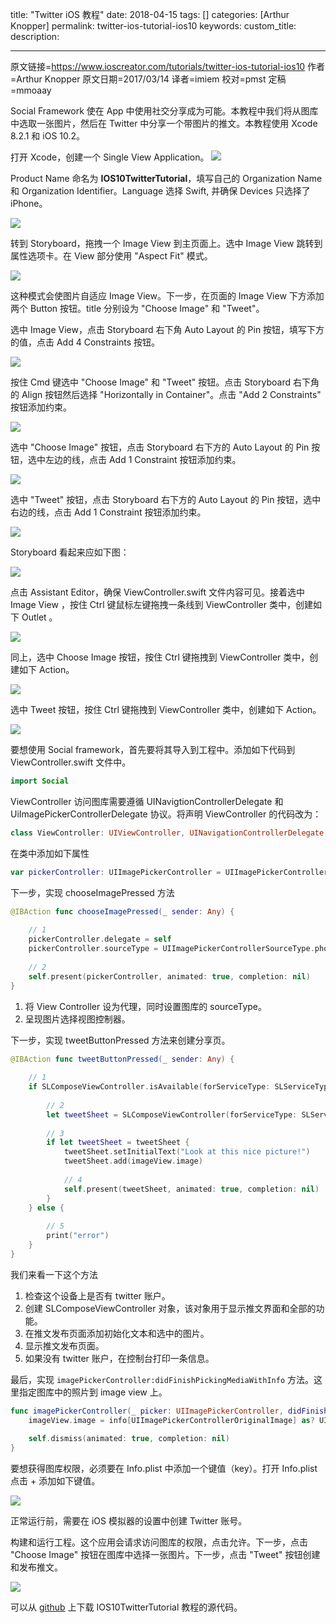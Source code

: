 title: "Twitter iOS 教程"
date: 2018-04-15
tags: []
categories: [Arthur Knopper]
permalink: twitter-ios-tutorial-ios10
keywords: 
custom_title: 
description: 

---
原文链接=https://www.ioscreator.com/tutorials/twitter-ios-tutorial-ios10
作者=Arthur Knopper
原文日期=2017/03/14
译者=imiem
校对=pmst
定稿=mmoaay

<!--此处开始正文-->
Social Framework 使在 App 中使用社交分享成为可能。本教程中我们将从图库中选取一张图片，然后在 Twitter 中分享一个带图片的推文。本教程使用 Xcode 8.2.1 和 iOS 10.2。

<!--more-->

打开 Xcode，创建一个 Single View Application。
![](https://static1.squarespace.com/static/52428a0ae4b0c4a5c2a2cede/t/58ac188403596e6e756a90de/1487673582847/single-view-xcode-template?format=750w)

Product Name 命名为 **IOS10TwitterTutorial**，填写自己的 Organization Name 和 Organization Identifier。Language 选择 Swift, 并确保 Devices 只选择了 iPhone。

![](https://static1.squarespace.com/static/52428a0ae4b0c4a5c2a2cede/t/58bdd0e5ebbd1a862aa4e607/1488834806778/?format=750w)

转到 Storyboard，拖拽一个 Image View 到主页面上。选中 Image View 跳转到属性选项卡。在 View 部分使用 "Aspect Fit" 模式。

![](https://static1.squarespace.com/static/52428a0ae4b0c4a5c2a2cede/t/58bf28b2579fb364709183e2/1489179523601/?format=300w)

这种模式会使图片自适应 Image View。下一步，在页面的 Image View 下方添加两个 Button 按钮。title 分别设为 "Choose Image" 和 "Tweet"。

选中 Image View，点击 Storyboard 右下角 Auto Layout 的 Pin 按钮，填写下方的值，点击 Add 4 Constraints 按钮。

![](https://static1.squarespace.com/static/52428a0ae4b0c4a5c2a2cede/t/58c3146859cc687d8517890b/1489179771064/?format=300w)

按住 Cmd 键选中 "Choose Image" 和 "Tweet" 按钮。点击 Storyboard 右下角的 Align 按钮然后选择 "Horizontally in Container"。点击 "Add 2 Constraints" 按钮添加约束。

![](https://static1.squarespace.com/static/52428a0ae4b0c4a5c2a2cede/t/58c3150a197aea79a99ee1b6/1489179928571/?format=300w)

选中 "Choose Image" 按钮，点击 Storyboard 右下方的 Auto Layout 的 Pin 按钮，选中左边的线，点击 Add 1 Constraint 按钮添加约束。

![](https://static1.squarespace.com/static/52428a0ae4b0c4a5c2a2cede/t/58c316703a0411cbb3a3de97/1489180282522/?format=300w)

选中 "Tweet" 按钮，点击 Storyboard 右下方的 Auto Layout 的 Pin 按钮，选中右边的线，点击 Add 1 Constraint 按钮添加约束。

![](https://static1.squarespace.com/static/52428a0ae4b0c4a5c2a2cede/t/58c3160e17bffcd43a8a797d/1489180185605/?format=300w)

Storyboard 看起来应如下图：

![](https://static1.squarespace.com/static/52428a0ae4b0c4a5c2a2cede/t/58c316cc37c581a0d2821086/1489180376170/?format=300w)

点击 Assistant Editor，确保 ViewController.swift 文件内容可见。接着选中 Image View ，按住 Ctrl 键鼠标左键拖拽一条线到  ViewController 类中，创建如下 Outlet 。

![](https://static1.squarespace.com/static/52428a0ae4b0c4a5c2a2cede/t/58c31732be659451377675e6/1489180486656/?format=300w)

同上，选中 Choose Image 按钮，按住 Ctrl 键拖拽到 ViewController 类中，创建如下 Action。

![](https://static1.squarespace.com/static/52428a0ae4b0c4a5c2a2cede/t/58c3176e1b10e3fe89d7cea0/1489180547187/?format=300w)

选中 Tweet 按钮，按住 Ctrl 键拖拽到 ViewController 类中，创建如下 Action。

![](https://static1.squarespace.com/static/52428a0ae4b0c4a5c2a2cede/t/58c317b837c581a0d2821e93/1489180608256/?format=300w)

要想使用 Social framework，首先要将其导入到工程中。添加如下代码到 ViewController.swift 文件中。

```swift
import Social
```

ViewController 访问图库需要遵循 UINavigtionControllerDelegate 和 UiImagePickerControllerDelegate 协议。将声明 ViewController 的代码改为：

```swift
class ViewController: UIViewController, UINavigationControllerDelegate, UIImagePickerControllerDelegate {
```

在类中添加如下属性

```swift
var pickerController: UIImagePickerController = UIImagePickerController()
```

下一步，实现 chooseImagePressed 方法

```swift
@IBAction func chooseImagePressed(_ sender: Any) {
        
    // 1
    pickerController.delegate = self
    pickerController.sourceType = UIImagePickerControllerSourceType.photoLibrary
        
    // 2
    self.present(pickerController, animated: true, completion: nil)
}
```

1. 将 View Controller 设为代理，同时设置图库的 sourceType。
2. 呈现图片选择视图控制器。

下一步，实现 tweetButtonPressed 方法来创建分享页。

```swift
@IBAction func tweetButtonPressed(_ sender: Any) {
        
    // 1
    if SLComposeViewController.isAvailable(forServiceType: SLServiceTypeTwitter) {
            
        // 2
        let tweetSheet = SLComposeViewController(forServiceType: SLServiceTypeTwitter)
            
        // 3
        if let tweetSheet = tweetSheet {
            tweetSheet.setInitialText("Look at this nice picture!")
            tweetSheet.add(imageView.image)
                
            // 4
            self.present(tweetSheet, animated: true, completion: nil)
        }
    } else {
            
        // 5
        print("error")
    }
}
```

我们来看一下这个方法

1. 检查这个设备上是否有 twitter 账户。
2. 创建 SLComposeViewController 对象，该对象用于显示推文界面和全部的功能。
3. 在推文发布页面添加初始化文本和选中的图片。
4. 显示推文发布页面。
5. 如果没有 twitter 账户，在控制台打印一条信息。

最后，实现 `imagePickerController:didFinishPickingMediaWithInfo` 方法。这里指定图库中的照片到 image view 上。

```swift
func imagePickerController(_ picker: UIImagePickerController, didFinishPickingMediaWithInfo info: [String : Any]) {
    imageView.image = info[UIImagePickerControllerOriginalImage] as? UIImage
        
    self.dismiss(animated: true, completion: nil)
}
```

要想获得图库权限，必须要在 Info.plist 中添加一个键值（key）。打开 Info.plist 点击 + 添加如下键值。

![](https://static1.squarespace.com/static/52428a0ae4b0c4a5c2a2cede/t/58c3202c3a0411cbb3a47fd5/1489182773231/?format=750w)

正常运行前，需要在 iOS 模拟器的设置中创建 Twitter 账号。

构建和运行工程。这个应用会请求访问图库的权限，点击允许。下一步，点击 "Choose Image"  按钮在图库中选择一张图片。下一步，点击 "Tweet" 按钮创建和发布推文。

![](https://static1.squarespace.com/static/52428a0ae4b0c4a5c2a2cede/t/58c3209020099e3e84bff0d9/1489182915932/?format=500w)

可以从 [github](https://github.com/ioscreator/ioscreator) 上下载 IOS10TwitterTutorial 教程的源代码。
